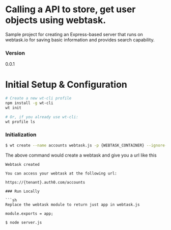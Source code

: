 # Calling a API to store, get user objects using webtask.

Sample project for creating an Express-based server that runs on webtask.io for saving basic information and provides search capability.
### Version
0.0.1
# Initial Setup & Configuration
```bash
# Create a new wt-cli profile
npm install -g wt-cli
wt init

# Or, if you already use wt-cli:
wt profile ls
```

### Initialization
```sh
$ wt create --name accounts webtask.js -p {WEBTASK_CONTAINER} --ignore-package-json

```
The above command would create a webtask and give you a url like this
```
Webtask created

You can access your webtask at the following url:

https://{tenant}.auth0.com/accounts

### Run Locally

```sh
Replace the webtask module to return just app in webtask.js

module.exports = app;

$ node server.js
```